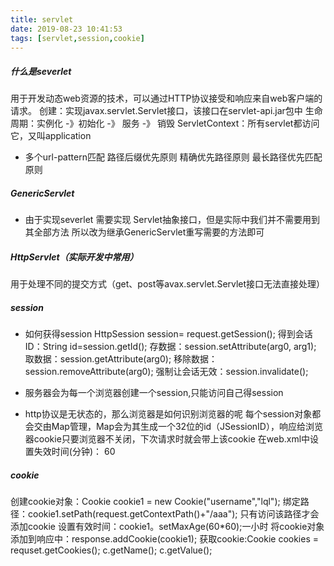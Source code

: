 ```yaml
---
title: servlet
date: 2019-08-23 10:41:53
tags: [servlet,session,cookie]
---
```


##### 什么是severlet
 用于开发动态web资源的技术，可以通过HTTP协议接受和响应来自web客户端的请求。
 创建：实现javax.servlet.Servlet接口，该接口在servlet-api.jar包中
 生命周期：实例化 -》初始化 -》 服务 -》 销毁
 ServletContext：所有servlet都访问它，又叫application  
- 多个url-pattern匹配
路径后缀优先原则
精确优先路径原则
最长路径优先匹配原则
##### GenericServlet
- 由于实现severlet 需要实现 Servlet抽象接口，但是实际中我们并不需要用到其全部方法
  所以改为继承GenericServlet重写需要的方法即可
##### HttpServlet（实际开发中常用）
用于处理不同的提交方式（get、post等avax.servlet.Servlet接口无法直接处理）
##### session
- 如何获得session
HttpSession session= request.getSession();
得到会话ID：String id=session.getId();
存数据：session.setAttribute(arg0, arg1);
取数据：session.getAttribute(arg0);
移除数据：session.removeAttribute(arg0);
强制让会话无效：session.invalidate();


- 服务器会为每一个浏览器创建一个session,只能访问自己得session
- http协议是无状态的，那么浏览器是如何识别浏览器的呢
    每个session对象都会交由Map管理，Map会为其生成一个32位的id（JSessionID），响应给浏览器cookie只要浏览器不关闭，下次请求时就会带上该cookie
 在web.xml中设置失效时间(分钟)：<session-config> <session-timeout>60</session-timeout></session-config>
##### cookie
创建cookie对象：Cookie cookie1 = new Cookie("username","lql");
绑定路径：cookie1.setPath(request.getContextPath()+"/aaa"); 只有访问该路径才会添加cookie
设置有效时间：cookie1。setMaxAge(60*60);一小时
将cookie对象添加到响应中：response.addCookie(cookie1);
获取cookie:Cookie cookies = requset.getCookies(); c.getName(); c.getValue();